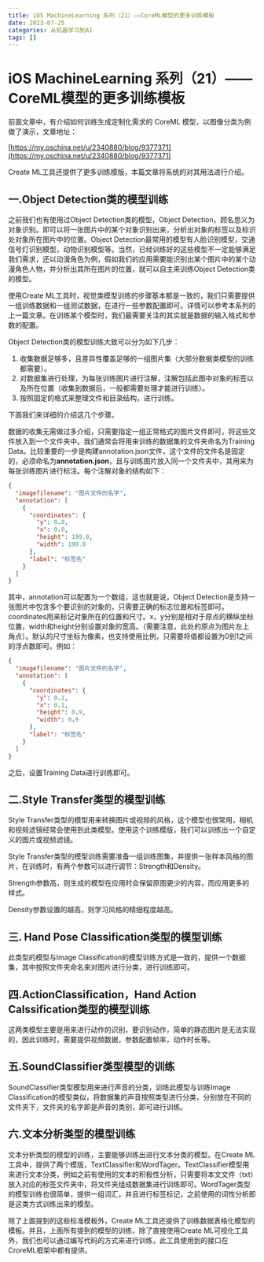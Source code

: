 ```yaml
---
title: iOS MachineLearning 系列（21）——CoreML模型的更多训练模板
date: 2023-07-25
categories: 从机器学习到AI
tags: []
---
```

# iOS MachineLearning 系列（21）——CoreML模型的更多训练模板

前面文章中，有介绍如何训练生成定制化需求的 CoreML 模型，以图像分类为例做了演示，文章地址：

[https://my.oschina.net/u/2340880/blog/9377371](https://my.oschina.net/u/2340880/blog/9377371)

Create ML工具还提供了更多训练模版，本篇文章将系统的对其用法进行介绍。

## 一.Object Detection类的模型训练

之前我们也有使用过Object Detection类的模型，Object Detection，顾名思义为对象识别。即可以将一张图片中的某个对象识别出来，分析出对象的标签以及标识处对象所在图片中的位置。Object Detection最常用的模型有人脸识别模型，交通信号灯识别模型，动物识别模型等。当然，已经训练好的这些模型不一定能够满足我们需求，还以动漫角色为例，假如我们的应用需要能识别出某个图片中的某个动漫角色人物，并分析出其所在图片的位置，就可以自主来训练Object Detection类的模型。

使用Create ML工具时，视觉类模型训练的步骤基本都是一致的，我们只需要提供一组训练数据和一组测试数据，在进行一些参数配置即可。详情可以参考本系列的上一篇文章。在训练某个模型时，我们最需要关注的其实就是数据的输入格式和参数的配置。

Object Detection类的模型训练大致可以分为如下几步：

1.  收集数据足够多，且差异性覆盖足够的一组图片集（大部分数据类模型的训练都需要）。
2.  对数据集进行处理，为每张训练图片进行注解，注解包括此图中对象的标签以及所在位置（收集到数据后，一般都需要处理才能进行训练）。
3.  按照固定的格式来整理文件和目录结构，进行训练。

下面我们来详细的介绍这几个步骤。

数据的收集无需做过多介绍，只需要指定一组正常格式的图片文件即可，将这些文件放入到一个文件夹中。我们通常会将用来训练的数据集的文件夹命名为Training Data。比较重要的一步是构建annotation.json文件，这个文件的文件名是固定的，必须命名为**annotation.json**，且与训练图片放入同一个文件夹中，其用来为每张训练图片进行标注。每个注解对象的结构如下：

```json
{
  "imagefilename": "图片文件的名字",
  "annotation": [
    {
      "coordinates": {
        "y": 0.0,
        "x": 0.0,
        "height": 199.0,
        "width": 199.0
      },
      "label": "标签名"
    }
  ]
}
```

其中，annotation可以配置为一个数组，这也就是说，Object Detection是支持一张图片中包含多个要识别的对象的，只需要正确的标志位置和标签即可。coordinates用来标记对象所在的位置和尺寸。x，y分别是相对于原点的横纵坐标位置，width和height分别设置对象的宽高。（需要注意，此处的原点为图片左上角点）。默认的尺寸坐标为像素，也支持使用比例，只需要将值都设置为0到1之间的浮点数即可。例如：

```json
{
  "imagefilename": "图片文件的名字",
  "annotation": [
    {
      "coordinates": {
        "y": 0.1,
        "x": 0.1,
        "height": 0.9,
        "width": 0.9
      },
      "label": "标签名"
    }
  ]
}
```

之后，设置Training Data进行训练即可。

## 二.Style Transfer类型的模型训练

Style Transfer类型的模型用来转换图片或视频的风格，这个模型也很常用，相机和视频滤镜经常会使用到此类模型。使用这个训练模版，我们可以训练出一个自定义的图片或视频滤镜。

Style Transfer类型的模型训练需要准备一组训练图集，并提供一张样本风格的图片，在训练时，有两个参数可以进行调节：Strength和Density。

Strength参数高，则生成的模型在应用时会保留原图更少的内容，而应用更多的样式。

Density参数设置的越高，则学习风格的精细程度越高。

## 三. Hand Pose Classification类型的模型训练

此类型的模型与Image Classification的模型训练方式是一致的，提供一个数据集，其中按照文件夹命名来对图片进行分类，进行训练即可。

## 四.ActionClassification，Hand Action Calssification类型的模型训练

这两类模型主要是用来进行动作的识别，要识别动作，简单的静态图片是无法实现的，因此训练时，需要提供视频数据，参数配置帧率，动作时长等。

## 五.SoundClassifier类型模型的训练

SoundClassifier类型模型用来进行声音的分类，训练此模型与训练Image Classification的模型类似，将数据集的声音按照类型进行分类，分别放在不同的文件夹下，文件夹的名字即是声音的类别，即可进行训练。

## 六.文本分析类型的模型训练

文本分析类型的模型的训练，主要能够训练出进行文本分类的模型。在Create ML工具中，提供了两个模版，TextClassifier和WordTager。TextClassifier模型用来进行文本分类，例如之前有使用的文本的积极性分析，只需要将本文文件（txt）放入对应的标签文件夹中，将文件夹组成数据集进行训练即可。WordTager类型的模型训练也很简单，提供一组词汇，并且进行标签标记，之前使用的词性分析即是这类方式训练出来的模型。

除了上面提到的这些标准模板外，Create ML工具还提供了训练数据表格化模型的模板。并且，上面所有提到的模型的训练，除了直接使用Create ML可视化工具外，我们也可以通过编写代码的方式来进行训练，此工具使用到的接口在CroreML框架中都有提供。